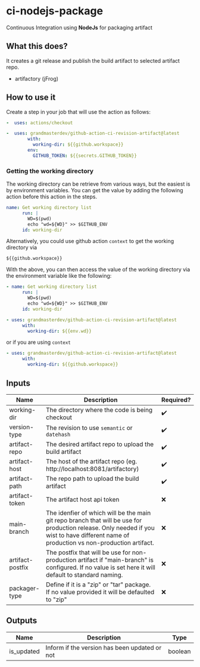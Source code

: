 # ci-nodejs-package

Continuous Integration using **NodeJs** for packaging artifact

## What this does?

It creates a git release and publish the build artifact to selected artifact repo.

- artifactory (jFrog)

## How to use it

Create a step in your job that will use the action as follows:

```yaml
-  uses: actions/checkout

-  uses: grandmasterdev/github-action-ci-revision-artifact@latest
        with:
          working-dir: ${{github.workspace}}
        env:
          GITHUB_TOKEN: ${{secrets.GITHUB_TOKEN}}

```

### Getting the working directory

The working directory can be retrieve from various ways, but the easiest is by environment variables.
You can get the value by adding the following action before this action in the steps.

```yaml
name: Get working directory list
      run: |
        WD=$(pwd)
        echo "wd=${WD}" >> $GITHUB_ENV
      id: working-dir

```

Alternatively, you could use github action `context` to get the working directory via

```
${{github.workspace}}
```

With the above, you can then access the value of the working directory via the environment variable like the following:

```yaml
- name: Get working directory list
      run: |
        WD=$(pwd)
        echo "wd=${WD}" >> $GITHUB_ENV
      id: working-dir

- uses: grandmasterdev/github-action-ci-revision-artifact@latest
      with:
        working-dir: ${{env.wd}}
```

or if you are using `context`

```yaml
- uses: grandmasterdev/github-action-ci-revision-artifact@latest
      with:
        working-dir: ${{github.workspace}}
```

## Inputs

| Name             | Description                                                                                                                                                                              | Required?          |
| ---------------- | ---------------------------------------------------------------------------------------------------------------------------------------------------------------------------------------- | ------------------ |
| working-dir      | The directory where the code is being checkout                                                                                                                                           | :heavy_check_mark: |
| version-type     | The revision to use `semantic` or `datehash`                                                                                                                                             | :heavy_check_mark: |
| artifact-repo    | The desired artifact repo to upload the build artifact                                                                                                                                   | :heavy_check_mark: |
| artifact-host    | The host of the artifact repo (eg. http://localhost:8081/artifactory)                                                                                                                    | :heavy_check_mark: |
| artifact-path    | The repo path to upload the build artifact                                                                                                                                               | :heavy_check_mark: |
| artifact-token   | The artifact host api token                                                                                                                                                              | :x:                |
| main-branch      | The idenfier of which will be the main git repo branch that will be use for production release. Only needed if you wist to have different name of production vs non-production artifact. | :x:                |
| artifact-postfix | The postfix that will be use for non-production artifact if "main-branch" is configured. If no value is set here it will default to standard naming.                                     | :x:                |
| packager-type    | Define if it is a "zip" or "tar" package. If no value provided it will be defaulted to "zip"                                                                                             | :x:                |

## Outputs

| Name       | Description                                   | Type    |
| ---------- | --------------------------------------------- | ------- |
| is_updated | Inform if the version has been updated or not | boolean |
